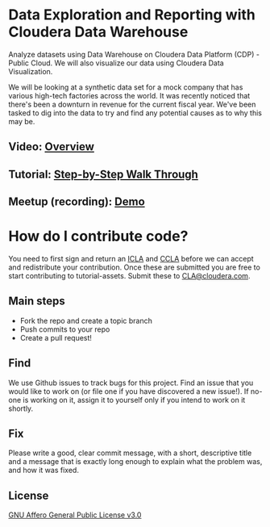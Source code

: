 # Data Exploration and Reporting with Cloudera Data Warehouse

Analyze datasets using Data Warehouse on Cloudera Data Platform (CDP) - Public Cloud. We will also visualize our data using Cloudera Data Visualization.

We will be looking at a synthetic data set for a mock company that has various high-tech factories across the world. It was recently noticed that there's been a downturn in revenue for the current fiscal year. We've been tasked to dig into the data to try and find any potential causes as to why this may be.

## Video: [Overview](https://bcove.video/3kTAkCC)

## Tutorial: [Step-by-Step Walk Through](https://www.cloudera.com/tutorials/data-exploration-and-reporting-with-cdw.html?utm_source=mktg-community&utm_medium=github)

## Meetup (recording): [Demo](https://www.youtube.com/watch?v=0w7s5gjtOz0&ab_channel=Cloudera%2CInc.)

# How do I contribute code?
You need to first sign and return an
[ICLA](https://github.com/cloudera/tutorial-assets/blob/master/icla/Cloudera_ICLA_25APR2018.pdf)
and
[CCLA](https://github.com/cloudera/tutorial-assets/blob/master/icla/Cloudera_CCLA_25APR2018.pdf)
before we can accept and redistribute your contribution. Once these are submitted you are
free to start contributing to tutorial-assets. Submit these to CLA@cloudera.com.

## Main steps
* Fork the repo and create a topic branch
* Push commits to your repo
* Create a pull request!

## Find
We use Github issues to track bugs for this project. Find an issue that you would like to
work on (or file one if you have discovered a new issue!). If no-one is working on it,
assign it to yourself only if you intend to work on it shortly.

## Fix

Please write a good, clear commit message, with a short, descriptive title and
a message that is exactly long enough to explain what the problem was, and how it was
fixed.

License
-----------
[GNU Affero General Public License v3.0](https://github.com/cloudera/tutorial-assets/blob/main/LICENSE.txt)
